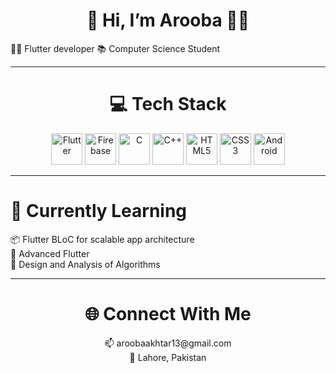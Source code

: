 <div align="center">

<h1>🚧 Hi, I’m Arooba 👩‍💻</h1>

</div>
👨‍💻 Flutter developer
📚 Computer Science Student

---

<div align="center">
<h1>💻 Tech Stack</h1>
</div>

<p align="center">
  <img src="https://cdn.jsdelivr.net/gh/devicons/devicon/icons/flutter/flutter-original.svg" width="50" alt="Flutter" title="Flutter"/>
  <img src="https://cdn.jsdelivr.net/gh/devicons/devicon/icons/firebase/firebase-plain.svg" width="50" alt="Firebase" title="Firebase"/>
  <img src="https://cdn.jsdelivr.net/gh/devicons/devicon/icons/c/c-original.svg" width="50" alt="C" title="C"/>
  <img src="https://cdn.jsdelivr.net/gh/devicons/devicon/icons/cplusplus/cplusplus-original.svg" width="50" alt="C++" title="C++"/>
  <img src="https://cdn.jsdelivr.net/gh/devicons/devicon/icons/html5/html5-original.svg" width="50" alt="HTML5" title="HTML5"/>
  <img src="https://cdn.jsdelivr.net/gh/devicons/devicon/icons/css3/css3-original.svg" width="50" alt="CSS3" title="CSS3"/>
  <img src="https://cdn.jsdelivr.net/gh/devicons/devicon/icons/android/android-original.svg" width="50" alt="Android" title="Android"/>
</p>

---
<h1>🎯 Currently Learning</h1>

<p>
  📦 Flutter BLoC for scalable app architecture <br/>
  🎯 Advanced Flutter <br/>
  🧠 Design and Analysis of Algorithms 
</p>
</div>

---

<div align="center">
<h1>🌐 Connect With Me</h1>

<p>
  📫 aroobaakhtar13@gmail.com <br/>
  📍 Lahore, Pakistan
</p>
</div>
 

